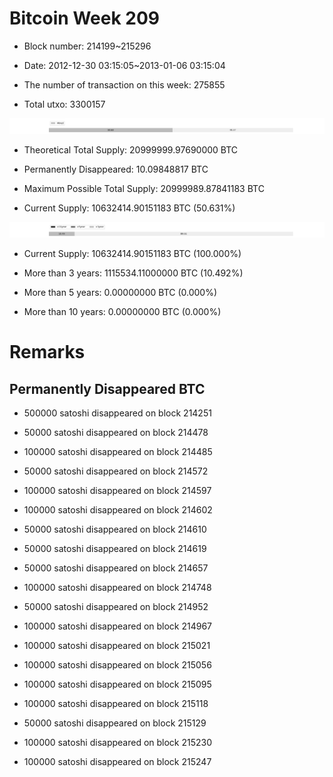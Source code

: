 # Bitcoin Week 209

- Block number: 214199~215296

- Date: 2012-12-30 03:15:05~2013-01-06 03:15:04

- The number of transaction on this week: 275855

- Total utxo: 3300157

![](../images/mined_week209.png)

- Theoretical Total Supply: 20999999.97690000 BTC

- Permanently Disappeared: 10.09848817 BTC

- Maximum Possible Total Supply: 20999989.87841183 BTC

- Current Supply: 10632414.90151183 BTC (50.631%)

![](../images/year_week209.png)


- Current Supply: 10632414.90151183 BTC (100.000%)

- More than 3 years: 1115534.11000000 BTC (10.492%)

- More than 5 years: 0.00000000 BTC (0.000%)

- More than 10 years: 0.00000000 BTC (0.000%)

# Remarks

## Permanently Disappeared BTC

- 500000 satoshi disappeared on block 214251

- 50000 satoshi disappeared on block 214478

- 100000 satoshi disappeared on block 214485

- 50000 satoshi disappeared on block 214572

- 100000 satoshi disappeared on block 214597

- 100000 satoshi disappeared on block 214602

- 50000 satoshi disappeared on block 214610

- 50000 satoshi disappeared on block 214619

- 50000 satoshi disappeared on block 214657

- 100000 satoshi disappeared on block 214748

- 50000 satoshi disappeared on block 214952

- 100000 satoshi disappeared on block 214967

- 100000 satoshi disappeared on block 215021

- 100000 satoshi disappeared on block 215056

- 100000 satoshi disappeared on block 215095

- 100000 satoshi disappeared on block 215118

- 50000 satoshi disappeared on block 215129

- 100000 satoshi disappeared on block 215230

- 100000 satoshi disappeared on block 215247

